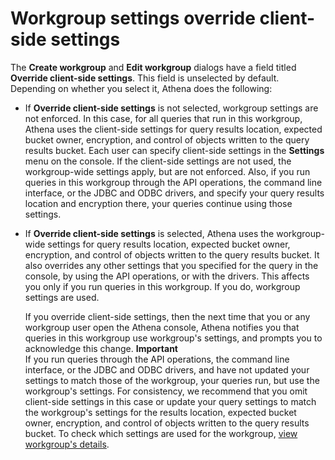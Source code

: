 # Workgroup settings override client\-side settings<a name="workgroups-settings-override"></a>

The **Create workgroup** and **Edit workgroup** dialogs have a field titled **Override client\-side settings**\. This field is unselected by default\. Depending on whether you select it, Athena does the following:
+ If **Override client\-side settings** is not selected, workgroup settings are not enforced\. In this case, for all queries that run in this workgroup, Athena uses the client\-side settings for query results location, expected bucket owner, encryption, and control of objects written to the query results bucket\. Each user can specify client\-side settings in the **Settings** menu on the console\. If the client\-side settings are not used, the workgroup\-wide settings apply, but are not enforced\. Also, if you run queries in this workgroup through the API operations, the command line interface, or the JDBC and ODBC drivers, and specify your query results location and encryption there, your queries continue using those settings\.
+ If **Override client\-side settings** is selected, Athena uses the workgroup\-wide settings for query results location, expected bucket owner, encryption, and control of objects written to the query results bucket\. It also overrides any other settings that you specified for the query in the console, by using the API operations, or with the drivers\. This affects you only if you run queries in this workgroup\. If you do, workgroup settings are used\. 

  If you override client\-side settings, then the next time that you or any workgroup user open the Athena console, Athena notifies you that queries in this workgroup use workgroup's settings, and prompts you to acknowledge this change\.
**Important**  
If you run queries through the API operations, the command line interface, or the JDBC and ODBC drivers, and have not updated your settings to match those of the workgroup, your queries run, but use the workgroup's settings\. For consistency, we recommend that you omit client\-side settings in this case or update your query settings to match the workgroup's settings for the results location, expected bucket owner, encryption, and control of objects written to the query results bucket\. To check which settings are used for the workgroup, [view workgroup's details](workgroups-create-update-delete.md#viewing-details-workgroups)\. 